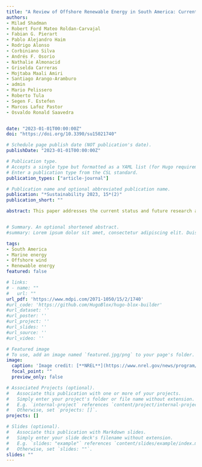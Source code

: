 ```yaml
---
title: "A Review of Offshore Renewable Energy in South America: Current Status and Future Perspectives" 
authors:
- Milad Shadman
- Robert Ford Mateo Roldan-Carvajal
- Fabian G. Pierart
- Pablo Alejandro Haim
- Rodrigo Alonso
- Corbiniano Silva
- Andrés F. Osorio
- Nathalie Almonacid
- Griselda Carreras
- Mojtaba Maali Amiri
- Santiago Arango-Aramburo
- admin
- Mario Pelissero
- Roberto Tula
- Segen F. Estefen
- Marcos Lafoz Pastor
- Osvaldo Ronald Saavedra


date: "2023-01-01T00:00:00Z"
doi: "https://doi.org/10.3390/su15021740"

# Schedule page publish date (NOT publication's date).
publishDate: "2023-01-01T00:00:00Z"

# Publication type.
# Accepts a single type but formatted as a YAML list (for Hugo requirements).
# Enter a publication type from the CSL standard.
publication_types: ["article-journal"]

# Publication name and optional abbreviated publication name.
publication: "*Sustainability 2023, 15*(2)"
publication_short: ""

abstract: This paper addresses the current status and future research and development perspectives associated with technologies to harness offshore renewable energy, including offshore wind, waves, tides, ocean currents, and thermal and salinity gradient, in South America (SA). It focuses on five countries Argentina, Brazil, Chile, Colombia and Uruguay. At first, a comprehensive survey presents the number of scientific papers classified based on the resource to show the tendency and importance of such subjects in the academic community. Each country’s electricity matrix and grid connection are shown to understand the region’s renewable source participation situation. The potential of offshore renewable resources is addressed by considering the published technical papers in scientific journals. The main conflicts and synergies associated with ocean space utilization are presented by considering the exclusive economic zone of each country. The status of the regulatory frameworks to promote and development of offshore renewable energies is presented. Two sections are dedicated to presenting the active, decommissioned and planned projects, research groups and laboratory infrastructures to develop the technologies. The last section discusses the future perspectives on the development of this sector in SA. It is observed that SA, with more than 25,000 km of coastline, has a great potential for offshore renewable energy; however, so far, these resources have not been explored commercially. Larger investment in the sector, establishing an adequate legal framework and deploying full-scale demonstration projects at sea are necessary for the commercialization of such technologies in SA.


# Summary. An optional shortened abstract.
#summary: Lorem ipsum dolor sit amet, consectetur adipiscing elit. Duis posuere tellus ac convallis placerat. Proin tincidunt magna sed ex sollicitudin condimentum.

tags:
- South America 
- Marine energy
- Offshore wind
- Renewable energy 
featured: false

# links:
# - name: ""
#   url: ""
url_pdf: 'https://www.mdpi.com/2071-1050/15/2/1740'
#url_code: 'https://github.com/HugoBlox/hugo-blox-builder'
#url_dataset: ''
#url_poster: ''
#url_project: ''
#url_slides: ''
#url_source: ''
#url_video: ''

# Featured image
# To use, add an image named `featured.jpg/png` to your page's folder. 
image:
  caption: 'Image credit: [**NREL**](https://www.nrel.gov/news/program/2022/marine-hydrokinetic-toolkit-update.html)'
  focal_point: ""
  preview_only: false

# Associated Projects (optional).
#   Associate this publication with one or more of your projects.
#   Simply enter your project's folder or file name without extension.
#   E.g. `internal-project` references `content/project/internal-project/index.md`.
#   Otherwise, set `projects: []`.
projects: []

# Slides (optional).
#   Associate this publication with Markdown slides.
#   Simply enter your slide deck's filename without extension.
#   E.g. `slides: "example"` references `content/slides/example/index.md`.
#   Otherwise, set `slides: ""`.
slides: "" 
---
```

